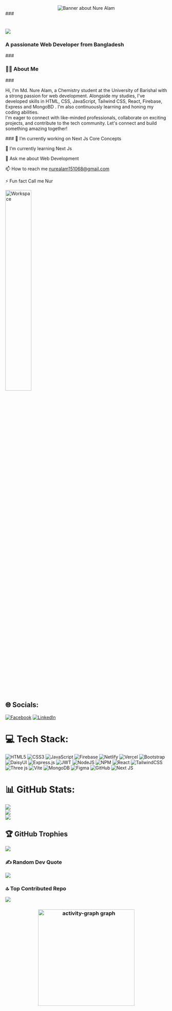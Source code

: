 <div align="center"> <img src="https://media.licdn.com/dms/image/v2/D5616AQH4SgJ4dqBy7g/profile-displaybackgroundimage-shrink_350_1400/profile-displaybackgroundimage-shrink_350_1400/0/1725275867824?e=1741824000&v=beta&t=wfct-hge3SYxh-aUcciFc5uuHaWV5G9sTTPLprJhfgc" alt="Banner about Nure Alam"> </div> ### <h1> <a href="https://git.io/typing-svg"> <img src="https://readme-typing-svg.herokuapp.com/?lines=Hello,+There!+👋;This+is+Nure+Alam....;Nice+to+meet+you!&size=30"> </a> </h1> <h3 align="left">A passionate Web Developer from Bangladesh</h3> ### <h3 align="left">👩‍💻 About Me</h3> ### <p align="left">Hi, I'm Md. Nure Alam, a Chemistry student at the University of Barishal with a strong passion for web development. Alongside my studies, I've developed skills in HTML, CSS, JavaScript, Tailwind CSS, React, Firebase, Express and MongoBD . I'm also continuously learning and honing my coding abilities.<br>I'm eager to connect with like-minded professionals, collaborate on exciting projects, and contribute to the tech community. Let's connect and build something amazing together!</p> ###
🔭 I’m currently working on Next Js Core Concepts

🌱 I’m currently learning Next Js

💬 Ask me about Web Development

📫 How to reach me nurealam151068@gmail.com

⚡ Fun fact Call me Nur

<img src="https://github.com/SP-XD/SP-XD/blob/main/images/dev-working_rounded.gif?raw=true" href="https://github.com/sp-xd" alt="Workspace" width="40%"/>

## 🌐 Socials:
[![Facebook](https://img.shields.io/badge/Facebook-%231877F2.svg?logo=Facebook&logoColor=white)](https://facebook.com/https://www.facebook.com/profile.php?id=100019022316999) [![LinkedIn](https://img.shields.io/badge/LinkedIn-%230077B5.svg?logo=linkedin&logoColor=white)](https://linkedin.com/in/https://linkedin.com/in/md-nure-alam-444887266/) 

# 💻 Tech Stack:
![HTML5](https://img.shields.io/badge/html5-%23E34F26.svg?style=for-the-badge&logo=html5&logoColor=white) ![CSS3](https://img.shields.io/badge/css3-%231572B6.svg?style=for-the-badge&logo=css3&logoColor=white) ![JavaScript](https://img.shields.io/badge/javascript-%23323330.svg?style=for-the-badge&logo=javascript&logoColor=%23F7DF1E) ![Firebase](https://img.shields.io/badge/firebase-%23039BE5.svg?style=for-the-badge&logo=firebase) ![Netlify](https://img.shields.io/badge/netlify-%23000000.svg?style=for-the-badge&logo=netlify&logoColor=#00C7B7) ![Vercel](https://img.shields.io/badge/vercel-%23000000.svg?style=for-the-badge&logo=vercel&logoColor=white) ![Bootstrap](https://img.shields.io/badge/bootstrap-%238511FA.svg?style=for-the-badge&logo=bootstrap&logoColor=white) ![DaisyUI](https://img.shields.io/badge/daisyui-5A0EF8?style=for-the-badge&logo=daisyui&logoColor=white) ![Express.js](https://img.shields.io/badge/express.js-%23404d59.svg?style=for-the-badge&logo=express&logoColor=%2361DAFB) ![JWT](https://img.shields.io/badge/JWT-black?style=for-the-badge&logo=JSON%20web%20tokens) ![NodeJS](https://img.shields.io/badge/node.js-6DA55F?style=for-the-badge&logo=node.js&logoColor=white) ![NPM](https://img.shields.io/badge/NPM-%23CB3837.svg?style=for-the-badge&logo=npm&logoColor=white) ![React](https://img.shields.io/badge/react-%2320232a.svg?style=for-the-badge&logo=react&logoColor=%2361DAFB) ![TailwindCSS](https://img.shields.io/badge/tailwindcss-%2338B2AC.svg?style=for-the-badge&logo=tailwind-css&logoColor=white) ![Three js](https://img.shields.io/badge/threejs-black?style=for-the-badge&logo=three.js&logoColor=white) ![Vite](https://img.shields.io/badge/vite-%23646CFF.svg?style=for-the-badge&logo=vite&logoColor=white) ![MongoDB](https://img.shields.io/badge/MongoDB-%234ea94b.svg?style=for-the-badge&logo=mongodb&logoColor=white) ![Figma](https://img.shields.io/badge/figma-%23F24E1E.svg?style=for-the-badge&logo=figma&logoColor=white) ![GitHub](https://img.shields.io/badge/github-%23121011.svg?style=for-the-badge&logo=github&logoColor=white) ![Next JS](https://img.shields.io/badge/Next-black?style=for-the-badge&logo=next.js&logoColor=white)

# 📊 GitHub Stats:
![](https://github-readme-stats.vercel.app/api/top-langs/?username=NureAlam68&theme=blue-green&hide_border=false&include_all_commits=false&count_private=false&layout=compact)</br>
![](https://github-readme-stats.vercel.app/api?username=NureAlam68&theme=blue-green&hide_border=false&include_all_commits=false&count_private=false)</br>
![](https://github-readme-streak-stats.herokuapp.com/?user=NureAlam68&theme=blue-green&hide_border=false)

## 🏆 GitHub Trophies
![](https://github-profile-trophy.vercel.app/?username=NureAlam68&theme=tokyonight&no-frame=false&no-bg=true&margin-w=4)

### ✍️ Random Dev Quote
![](https://quotes-github-readme.vercel.app/api?type=horizontal&theme=radical)

### 🔝 Top Contributed Repo
![](https://github-contributor-stats.vercel.app/api?username=NureAlam68&limit=5&theme=blue-green&combine_all_yearly_contributions=true)

### <div align="center"> <img src="https://github-readme-activity-graph.vercel.app/graph?username=NureAlam68&radius=16&theme=react&area=true&order=5" height="300" alt="activity-graph graph" /> </div>




